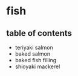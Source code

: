 # fish

## table of contents

- teriyaki salmon
- baked salmon
- baked fish filling
- shioyaki mackerel
